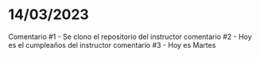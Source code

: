 # 14/03/2023
Comentario #1 - Se clono el repositorio del instructor
comentario #2 - Hoy es el cumpleaños del instructor
comentario #3 - Hoy es Martes